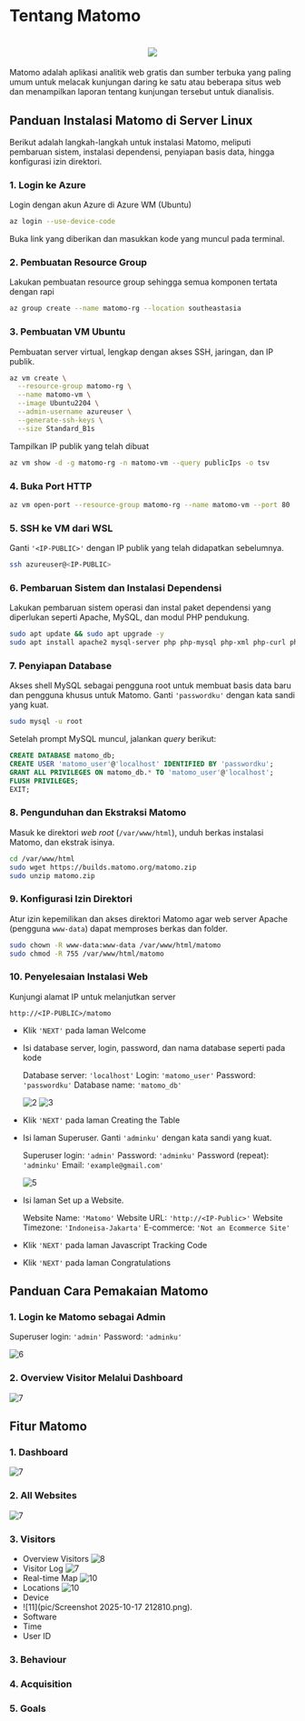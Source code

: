 
# Tentang Matomo
<h1 align="center"><img src="https://raw.githubusercontent.com/felfel2305/kdjk-project/main/matomo%20logo.png"></h1>

Matomo adalah aplikasi analitik web gratis dan sumber terbuka yang paling umum untuk melacak kunjungan daring ke satu atau beberapa situs web dan menampilkan laporan tentang kunjungan tersebut untuk dianalisis.


## Panduan Instalasi Matomo di Server Linux

Berikut adalah langkah-langkah untuk instalasi Matomo, meliputi pembaruan sistem, instalasi dependensi, penyiapan basis data, hingga konfigurasi izin direktori.

### 1\. Login ke Azure

Login dengan akun Azure di Azure WM (Ubuntu)

```bash
az login --use-device-code
```

Buka link yang diberikan dan masukkan kode yang muncul pada terminal.

### 2\. Pembuatan Resource Group

Lakukan pembuatan resource group sehingga semua komponen tertata dengan rapi

```bash
az group create --name matomo-rg --location southeastasia
```

### 3\. Pembuatan VM Ubuntu

Pembuatan server virtual, lengkap dengan akses SSH, jaringan, dan IP publik.

```bash
az vm create \
  --resource-group matomo-rg \
  --name matomo-vm \
  --image Ubuntu2204 \
  --admin-username azureuser \
  --generate-ssh-keys \
  --size Standard_B1s
```

Tampilkan IP publik yang telah dibuat

```bash
az vm show -d -g matomo-rg -n matomo-vm --query publicIps -o tsv
```

### 4\. Buka Port HTTP

```bash
az vm open-port --resource-group matomo-rg --name matomo-vm --port 80
```

### 5\. SSH ke VM dari WSL

Ganti `'<IP-PUBLIC>'` dengan IP publik yang telah didapatkan sebelumnya.

```bash
ssh azureuser@<IP-PUBLIC>
```

### 6\. Pembaruan Sistem dan Instalasi Dependensi

Lakukan pembaruan sistem operasi dan instal paket dependensi yang diperlukan seperti Apache, MySQL, dan modul PHP pendukung.

```bash
sudo apt update && sudo apt upgrade -y
sudo apt install apache2 mysql-server php php-mysql php-xml php-curl php-gd php-cli php-mbstring unzip -y
```

### 7\. Penyiapan Database 

Akses shell MySQL sebagai pengguna root untuk membuat basis data baru dan pengguna khusus untuk Matomo. Ganti `'passwordku'` dengan kata sandi yang kuat.

```bash
sudo mysql -u root
```

Setelah prompt MySQL muncul, jalankan *query* berikut:

```sql
CREATE DATABASE matomo_db;
CREATE USER 'matomo_user'@'localhost' IDENTIFIED BY 'passwordku';
GRANT ALL PRIVILEGES ON matomo_db.* TO 'matomo_user'@'localhost';
FLUSH PRIVILEGES;
EXIT;
```

### 8\. Pengunduhan dan Ekstraksi Matomo

Masuk ke direktori *web root* (`/var/www/html`), unduh berkas instalasi Matomo, dan ekstrak isinya.

```bash
cd /var/www/html
sudo wget https://builds.matomo.org/matomo.zip
sudo unzip matomo.zip
```

### 9\. Konfigurasi Izin Direktori

Atur izin kepemilikan dan akses direktori Matomo agar web server Apache (pengguna `www-data`) dapat memproses berkas dan folder.

```bash
sudo chown -R www-data:www-data /var/www/html/matomo
sudo chmod -R 755 /var/www/html/matomo
```

### 10\. Penyelesaian Instalasi Web

Kunjungi alamat IP untuk melanjutkan server

```
http://<IP-PUBLIC>/matomo
```

- Klik `'NEXT'` pada laman Welcome

- Isi database server, login, password, dan nama database seperti pada kode

  Database server: `'localhost'`
  Login: `'matomo_user'`
  Password: `'passwordku'`
  Database name: `'matomo_db'`

  ![2](pic/DatabaseSetup-1.png)
  ![3](pic/DatabaseSetup-2.png)

- Klik `'NEXT'` pada laman Creating the Table

- Isi laman Superuser. Ganti `'adminku'` dengan kata sandi yang kuat.

  Superuser login: `'admin'`
  Password: `'adminku'`
  Password (repeat): `'adminku'`
  Email: `'example@gmail.com'`

  ![5](pic/Superuser.png)

- Isi laman Set up a Website. 

  Website Name: `'Matomo'`
  Website URL: `'http://<IP-Public>'`
  Website Timezone: `'Indoneisa-Jakarta'`
  E-commerce: `'Not an Ecommerce Site'`

- Klik `'NEXT'` pada laman Javascript Tracking Code

- Klik `'NEXT'` pada laman Congratulations


## Panduan Cara Pemakaian Matomo

### 1\. Login ke Matomo sebagai Admin

Superuser login: `'admin'`
Password: `'adminku'`

![6](pic/Login.png)

### 2\. Overview Visitor Melalui Dashboard

![7](pic/dashboard.png)


## Fitur Matomo

### 1\. Dashboard

![7](pic/dashboard.png)

### 2\. All Websites

![7](pic/allwebsite.png)

### 3\. Visitors

- Overview Visitors
  ![8](pic/overviewvisit.png)
- Visitor Log
  ![7](pic/dashboard.png)
- Real-time Map
  ![10](pic/realtimemap.png)
- Locations
  ![10](pic/realtimemap.png)
- Device
- ![11](pic/Screenshot 2025-10-17 212810.png).
- Software
- Time
- User ID

### 3\. Behaviour

### 4\. Acquisition

### 5\. Goals
